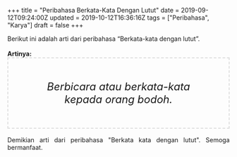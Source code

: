 +++
title = "Peribahasa Berkata-Kata Dengan Lutut"
date = 2019-09-12T09:24:00Z
updated = 2019-10-12T16:36:16Z
tags = ["Peribahasa", "Karya"]
draft = false
+++

<div dir="ltr" style="text-align: left;" trbidi="on"><div style="text-align: justify;">Berikut ini adalah arti dari peribahasa “Berkata-kata dengan lutut”.</div><br /><div style="text-align: justify;"><b>Artinya:</b></div><div style="border: 2px dashed #ddd; font-size: 24px; height: auto; margin: 0 auto; padding: 50px; text-align: center; width: auto;"><i>Berbicara atau berkata-kata kepada orang bodoh.</i></div><div style="text-align: justify;"><br /></div><div style="text-align: justify;">Demikian arti dari peribahasa "Berkata kata dengan lutut". Semoga bermanfaat.</div></div>
